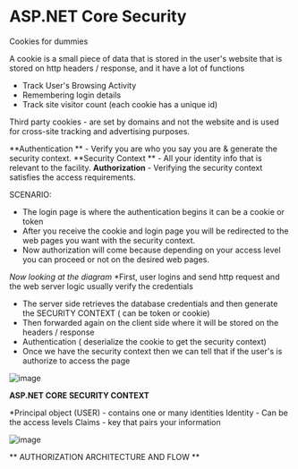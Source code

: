# ASP.NET Core Security

Cookies  for dummies 

A cookie is a small piece of data that is stored in the user's website that is stored on http headers / response, and it have a lot of functions
* Track User's Browsing Activity
* Remembering login details
* Track site visitor count (each cookie has a unique id)

Third party cookies - are set by domains and not the website and is used for cross-site tracking and advertising purposes.


**Authentication ** - Verify you are who you say you are & generate the security context. 
**Security Context ** - All your identity info that is relevant to the facility. 
**Authorization** - Verifying the security context satisfies the access requirements. 

SCENARIO: 
* The login page is where the authentication begins it can be a cookie or token
* After you receive the cookie and login page you will be redirected to the web pages you want with the security context.
* Now authorization will come because depending on your access level you can proceed or not on the desired web pages.





*Now looking at the diagram*
*First, user logins and send http request and the web server logic usually verify the credentials 
* The server side retrieves the database credentials and then generate the SECURITY CONTEXT ( can be token or cookie)
* Then forwarded again on the client side where it will be stored on the headers / response
*  Authentication ( deserialize the cookie to get the security context)
* Once we have the security context then we can tell that if the user's is authorize to access the page
  
![image](https://github.com/CryptoEmo-dev/.NetNotes/assets/123077155/d87f0805-1e8d-4044-87b6-4a9707f6a882)






 
**ASP.NET CORE SECURITY CONTEXT**

*Principal object (USER) - contains one or many identities
Identity - Can be the access levels
Claims - key that pairs your information

![image](https://github.com/CryptoEmo-dev/.NetNotes/assets/123077155/a96f746a-398c-408f-bb9b-eea78d40942d)




 
**
AUTHORIZATION ARCHITECTURE AND FLOW 
**









